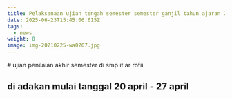 ```yaml
---
title: Pelaksanaan ujian tengah semester semester ganjil tahun ajaran 2024/2025
date: 2025-06-23T15:45:06.615Z
tags:
  - news
weight: 0
image: img-20210225-wa0207.jpg
---
```

#﻿ ujian penilaian akhir semester di smp it ar rofii 
## di adakan  mulai tanggal 20 april - 27 april
